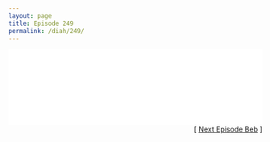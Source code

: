 ```yaml
---
layout: page
title: Episode 249
permalink: /diah/249/
---
```


<iframe allowfullscreen="true" frameborder="0" style="width:100%;" marginheight="0" marginwidth="0" mozallowfullscreen="true" scrolling="NO" src="//gdriveplayer.us/embed2.php?link=TNUM75izDo0eeo%252F5hTydCAR5Koi7K8YjwKzNKdSNBRv35CKQ6qotoMrvumC9tvi3xUvU7EfNwgzdFMpxq6EexxYIpnVkHbk3R5IBVTrJCNhPaswG4%252BGa3H994V6XGufBcBpjc7UFIRkceG4BdWQb5eNGP%252BVrmnvtuAC%252BHwI2Ko5wKA3G0A78EQqcmkw%252F9%252B7rDLQV2Vs%252BWzrhnuPgDc%252FFMS&amp;no_adult=yes" webkitallowfullscreen="true"></iframe>

<div align="right">[ <a href="/diah/250/">Next Episode Beb</a> ]</div>

